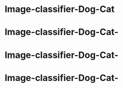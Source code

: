 # Image-classifier-Dog-Cat
# Image-classifier-Dog-Cat-
# Image-classifier-Dog-Cat-
# Image-classifier-Dog-Cat-
